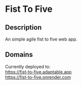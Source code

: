 # Fist To Five

## Description
An simple agile fist to five web app.

## Domains
Currently deployed to: <br>
https://fist-to-five.adaptable.app <br>
https://fist-to-five.onrender.com
